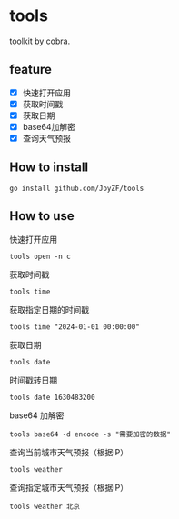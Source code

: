 # tools

toolkit by cobra.

## feature
- [x] 快速打开应用
- [x] 获取时间戳
- [x] 获取日期
- [x] base64加解密
- [x] 查询天气预报

## How to install
```shell
go install github.com/JoyZF/tools
```

## How to use

快速打开应用
```shell   
tools open -n c
```

获取时间戳
```shell
tools time
```

获取指定日期的时间戳
```shell
tools time "2024-01-01 00:00:00"
```

获取日期
```shell
tools date
``` 

时间戳转日期
```shell
tools date 1630483200
``` 

base64 加解密
```shell
tools base64 -d encode -s "需要加密的数据"
```

查询当前城市天气预报（根据IP）
```shell
tools weather
```

查询指定城市天气预报（根据IP）
```shell
tools weather 北京
```

 